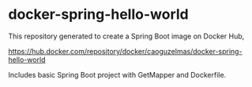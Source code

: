 # docker-spring-hello-world

This repository generated to create a Spring Boot image on Docker Hub,

https://hub.docker.com/repository/docker/caoguzelmas/docker-spring-hello-world

Includes basic Spring Boot project with GetMapper and Dockerfile.

